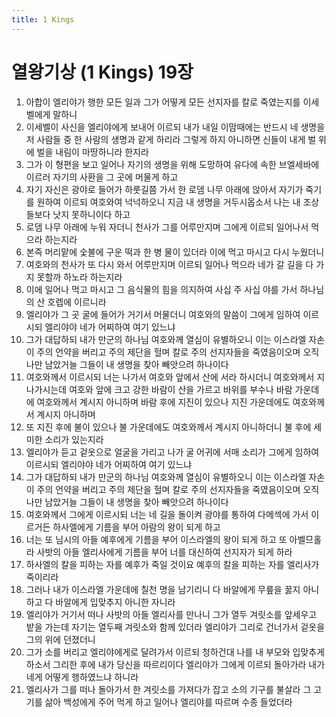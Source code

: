 ```yaml
---
title: 1 Kings
---
```


# 열왕기상 (1 Kings) 19장
1. 아합이 엘리야가 행한 모든 일과 그가 어떻게 모든 선지자를 칼로 죽였는지를 이세벨에게 말하니
1. 이세벨이 사신을 엘리야에게 보내어 이르되 내가 내일 이맘때에는 반드시 네 생명을 저 사람들 중 한 사람의 생명과 같게 하리라 그렇게 하지 아니하면 신들이 내게 벌 위에 벌을 내림이 마땅하니라 한지라
1. 그가 이 형편을 보고 일어나 자기의 생명을 위해 도망하여 유다에 속한 브엘세바에 이르러 자기의 사환을 그 곳에 머물게 하고
1. 자기 자신은 광야로 들어가 하룻길쯤 가서 한 로뎀 나무 아래에 앉아서 자기가 죽기를 원하여 이르되 여호와여 넉넉하오니 지금 내 생명을 거두시옵소서 나는 내 조상들보다 낫지 못하니이다 하고
1. 로뎀 나무 아래에 누워 자더니 천사가 그를 어루만지며 그에게 이르되 일어나서 먹으라 하는지라
1. 본즉 머리맡에 숯불에 구운 떡과 한 병 물이 있더라 이에 먹고 마시고 다시 누웠더니
1. 여호와의 천사가 또 다시 와서 어루만지며 이르되 일어나 먹으라 네가 갈 길을 다 가지 못할까 하노라 하는지라
1. 이에 일어나 먹고 마시고 그 음식물의 힘을 의지하여 사십 주 사십 야를 가서 하나님의 산 호렙에 이르니라
1. 엘리야가 그 곳 굴에 들어가 거기서 머물더니 여호와의 말씀이 그에게 임하여 이르시되 엘리야야 네가 어찌하여 여기 있느냐
1. 그가 대답하되 내가 만군의 하나님 여호와께 열심이 유별하오니 이는 이스라엘 자손이 주의 언약을 버리고 주의 제단을 헐며 칼로 주의 선지자들을 죽였음이오며 오직 나만 남았거늘 그들이 내 생명을 찾아 빼앗으려 하나이다
1. 여호와께서 이르시되 너는 나가서 여호와 앞에서 산에 서라 하시더니 여호와께서 지나가시는데 여호와 앞에 크고 강한 바람이 산을 가르고 바위를 부수나 바람 가운데에 여호와께서 계시지 아니하며 바람 후에 지진이 있으나 지진 가운데에도 여호와께서 계시지 아니하며
1. 또 지진 후에 불이 있으나 불 가운데에도 여호와께서 계시지 아니하더니 불 후에 세미한 소리가 있는지라
1. 엘리야가 듣고 겉옷으로 얼굴을 가리고 나가 굴 어귀에 서매 소리가 그에게 임하여 이르시되 엘리야야 네가 어찌하여 여기 있느냐
1. 그가 대답하되 내가 만군의 하나님 여호와께 열심이 유별하오니 이는 이스라엘 자손이 주의 언약을 버리고 주의 제단을 헐며 칼로 주의 선지자들을 죽였음이오며 오직 나만 남았거늘 그들이 내 생명을 찾아 빼앗으려 하나이다
1. 여호와께서 그에게 이르시되 너는 네 길을 돌이켜 광야를 통하여 다메섹에 가서 이르거든 하사엘에게 기름을 부어 아람의 왕이 되게 하고
1. 너는 또 님시의 아들 예후에게 기름을 부어 이스라엘의 왕이 되게 하고 또 아벨므홀라 사밧의 아들 엘리사에게 기름을 부어 너를 대신하여 선지자가 되게 하라
1. 하사엘의 칼을 피하는 자를 예후가 죽일 것이요 예후의 칼을 피하는 자를 엘리사가 죽이리라
1. 그러나 내가 이스라엘 가운데에 칠천 명을 남기리니 다 바알에게 무릎을 꿇지 아니하고 다 바알에게 입맞추지 아니한 자니라
1. 엘리야가 거기서 떠나 사밧의 아들 엘리사를 만나니 그가 열두 겨릿소를 앞세우고 밭을 가는데 자기는 열두째 겨릿소와 함께 있더라 엘리야가 그리로 건너가서 겉옷을 그의 위에 던졌더니
1. 그가 소를 버리고 엘리야에게로 달려가서 이르되 청하건대 나를 내 부모와 입맞추게 하소서 그리한 후에 내가 당신을 따르리이다 엘리야가 그에게 이르되 돌아가라 내가 네게 어떻게 행하였느냐 하니라
1. 엘리사가 그를 떠나 돌아가서 한 겨릿소를 가져다가 잡고 소의 기구를 불살라 그 고기를 삶아 백성에게 주어 먹게 하고 일어나 엘리야를 따르며 수종 들었더라